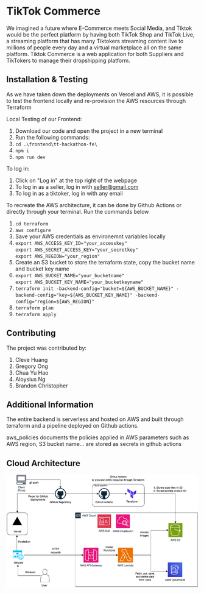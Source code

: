 # TikTok Commerce

We imagined a future where E-Commerce meets Social Media, and Tiktok would be the perfect platform by having both TikTok Shop and TikTok Live, a streaming platform that has many Tiktokers streaming content live to millions of people every day and a virtual marketplace all on the same platform.  Tiktok Commerce is a web application for both Suppliers and TikTokers to manage their dropshipping platform.



## Installation & Testing
As we have taken down the deployments on Vercel and AWS, it is possible to test the frontend locally and re-provision the AWS resources through Terraform

Local Testing of our Frontend:

1) Download our code and open the project in a new terminal
2) Run the following commands:
3) `cd .\frontend\tt-hackathon-fe\`
4) `npm i`
5) `npm run dev`

To log in:

1) Click on "Log in" at the top right of the webpage
2) To log in as a seller, log in with seller@gmail.com
3) To log in as a tiktoker, log in with any email

To recreate the AWS architecture, it can be done by Github Actions or directly through your terminal.
Run the commands below
1) `cd terraform`
2) `aws configure`
3) Save your AWS credentials as environemnt variables locally
4) `export AWS_ACCESS_KEY_ID="your_accesskey"` <br>
   `export AWS_SECRET_ACCESS_KEY="your_secretkey"`<br>
   `export AWS_REGION="your_region"`
5) Create an S3 bucket to store the terraform state, copy the bucket name and bucket key name
6) `export AWS_BUCKET_NAME="your_bucketname"` <br>
   `export AWS_BUCKET_KEY_NAME="your_bucketkeyname"`<br>
7) `terraform init -backend-config="bucket=${AWS_BUCKET_NAME}" -backend-config="key=${AWS_BUCKET_KEY_NAME}" -backend-config="region=${AWS_REGION}"`
8) `terraform plan`
9) `terraform apply`


## Contributing

The project was contributed by:
1) Cleve Huang
2) Gregory Ong
3) Chua Yu Hao
4) Aloysius Ng
5) Brandon Christopher

## Additional Information

The entire backend is serverless and hosted on AWS and built through terraform and a pipeline deployed on Github actions.

aws_policies documents the policies applied in AWS
parameters such as AWS region, S3 bucket name... are stored as secrets in github actions


## Cloud Architecture 

![AWS Architecture](images/TTCommerceAWSArchitecture.drawio.png)
